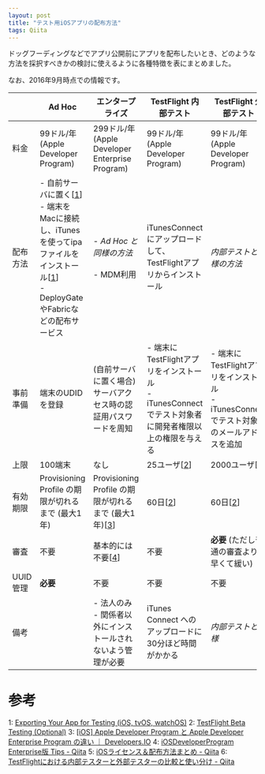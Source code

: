 ```yaml
---
layout: post
title: "テスト用iOSアプリの配布方法"
tags: Qiita
---
```


ドッグフーディングなどでアプリ公開前にアプリを配布したいとき、どのような方法を採択すべきかの検討に使えるように各種特徴を表にまとめました。

なお、2016年9月時点での情報です。

| | Ad Hoc | エンタープライズ | TestFlight 内部テスト | TestFlight 外部テスト |
| -------- | --- | --- | --- | --- |
| 料金     | 99ドル/年 (Apple Developer Program) | 299ドル/年 (Apple Developer Enterprise Program) | 99ドル/年 (Apple Developer Program) | 99ドル/年 (Apple Developer Program) |
| 配布方法 | - 自前サーバに置く[[1]] <br> - 端末をMacに接続し、iTunesを使ってipaファイルをインストール[[1]] <br> - DeployGateやFabricなどの配布サービス | - _Ad Hoc と同様の方法_ <br><br> - MDM利用 | iTunesConnectにアップロードして、TestFlightアプリからインストール | _内部テストと同様の方法_ |
| 事前準備 | 端末のUDIDを登録 | (自前サーバに置く場合) <br> サーバアクセス時の認証用パスワードを周知 | - 端末にTestFlightアプリをインストール <br> - iTunesConnectでテスト対象者に開発者権限以上の権限を与える | - 端末にTestFlightアプリをインストール <br> - iTunesConnectでテスト対象者のメールアドレスを追加 |
| 上限     | 100端末 | なし | 25ユーザ[[2]] | 2000ユーザ[[2]] |
| 有効期限 | Provisioning Profile の期限が切れるまで (最大1年) | Provisioning Profile の期限が切れるまで (最大1年)[[3]] | 60日[[2]] | 60日[[2]] |
| 審査     | 不要 | 基本的には不要[[4]] | 不要 | **必要** (ただし普通の審査よりも早くて緩い) |
| UUID管理 | **必要** | 不要 | 不要 | 不要 |
| 備考     | | - 法人のみ <br> - 関係者以外にインストールされないよう管理が必要 | iTunes Connect へのアップロードに30分ほど時間がかかる | _内部テストと同様_ |


# 参考

1: [Exporting Your App for Testing (iOS, tvOS, watchOS)][1]
2: [TestFlight Beta Testing (Optional)][2]
3: [\[iOS\] Apple Developer Program と Apple Developer Enterprise Program の違い ｜ Developers\.IO][3]
4: [iOSDeveloperProgram Enterprise版 Tips - Qiita][4]
5: [iOSライセンス＆配布方法まとめ - Qiita][5]
6: [TestFlightにおける内部テスターと外部テスターの比較と使い分け - Qiita][6]


[1]: https://developer.apple.com/library/content/documentation/IDEs/Conceptual/AppDistributionGuide/TestingYouriOSApp/TestingYouriOSApp.html
[2]: https://developer.apple.com/library/content/documentation/LanguagesUtilities/Conceptual/iTunesConnect_Guide/Chapters/BetaTestingTheApp.html#//apple_ref/doc/uid/TP40011225-CH35
[3]: http://dev.classmethod.jp/smartphone/difference-between-developer-and-enterprise-program/
[4]: http://qiita.com/nofrmm/items/0b6b6ae82c0a1743141d
[5]: http://qiita.com/isaac-otao/items/126bced83d9af86c7ce5
[6]: http://qiita.com/koyopro/items/323e457cc39a75534aae





